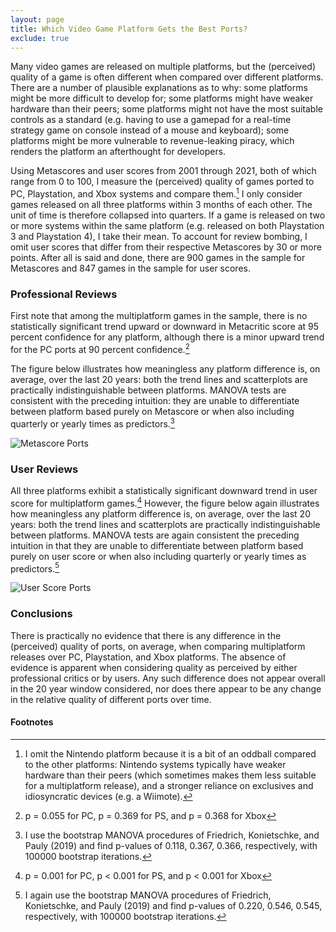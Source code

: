 ```yaml
---
layout: page
title: Which Video Game Platform Gets the Best Ports?
exclude: true
---
```


Many video games are released on multiple platforms, but the (perceived) quality of a game is often different when compared over different platforms. There are a number of plausible explanations as to why: some platforms might be more difficult to develop for; some platforms might have weaker hardware than their peers; some platforms might not have the most suitable controls as a standard (e.g. having to use a gamepad for a real-time strategy game on console instead of a mouse and keyboard); some platforms might be more vulnerable to revenue-leaking piracy, which renders the platform an afterthought for developers.

Using Metascores and user scores from 2001 through 2021, both of which range from 0 to 100, I measure the (perceived) quality of games ported to PC, Playstation, and Xbox systems and compare them.[^1] I only consider games released on all three platforms within 3 months of each other. The unit of time is therefore collapsed into quarters. If a game is released on two or more systems within the same platform (e.g. released on both Playstation 3 and Playstation 4), I take their mean. To account for review bombing, I omit user scores that differ from their respective Metascores by 30 or more points. After all is said and done, there are 900 games in the sample for Metascores and 847 games in the sample for user scores.

[^1]: I omit the Nintendo platform because it is a bit of an oddball compared to the other platforms: Nintendo systems typically have weaker hardware than their peers (which sometimes makes them less suitable for a multiplatform release), and a stronger reliance on exclusives and idiosyncratic devices (e.g. a Wiimote).


### Professional Reviews ###
First note that among the multiplatform games in the sample, there is no statistically significant trend upward or downward in Metacritic score at 95 percent confidence for any platform, although there is a minor upward trend for the PC ports at 90 percent confidence.[^2]

The figure below illustrates how meaningless any platform difference is, on average, over the last 20 years: both the trend lines and scatterplots are practically indistinguishable between platforms. MANOVA tests are consistent with the preceding intuition: they are unable to differentiate between platform based purely on Metascore or when also including quarterly or yearly times as predictors.[^3]

[^2]: p = 0.055 for PC, p = 0.369 for PS, and p = 0.368 for Xbox
[^3]: I use the bootstrap MANOVA procedures of Friedrich, Konietschke, and Pauly (2019) and find p-values of 0.118, 0.367, 0.366, respectively, with 100000 bootstrap iterations.

![Metascore Ports](multiport_metascores.png)



### User Reviews ###
All three platforms exhibit a statistically significant downward trend in user score for multiplatform games.[^4] However, the figure below again illustrates how meaningless any platform difference is, on average, over the last 20 years: both the trend lines and scatterplots are practically indistinguishable between platforms. MANOVA tests are again consistent the preceding intuition in that they are unable to differentiate between platform based purely on user score or when also including quarterly or yearly times as predictors.[^5]

[^4]: p = 0.001 for PC, p < 0.001 for PS, and p < 0.001 for Xbox
[^5]: I again use the bootstrap MANOVA procedures of Friedrich, Konietschke, and Pauly (2019) and find p-values of 0.220, 0.546, 0.545, respectively, with 100000 bootstrap iterations.

![User Score Ports](multiport_userscores.png)



### Conclusions ###
There is practically no evidence that there is any difference in the (perceived) quality of ports, on average, when comparing multiplatform releases over PC, Playstation, and Xbox platforms. The absence of evidence is apparent when considering quality as perceived by either professional critics or by users. Any such difference does not appear overall in the 20 year window considered, nor does there appear to be any change in the relative quality of different ports over time.


#### Footnotes ####

